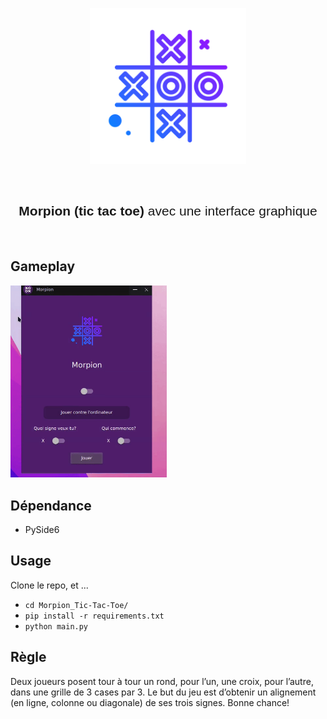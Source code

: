 <p align="center"><img width="250" alt="Morpion" src="images/logoMorpion.png"></a></p>

<br/>


<h2 style="font-family: sans-serif; font-weight: normal;" align="center"><strong>Morpion (tic tac toe)</strong> avec une interface graphique</h2>


<br/>

## Gameplay

<p><img width="250" alt="Morpion gameplay" src="images/gameplay.gif"></a></p>


## Dépendance

- PySide6

## Usage

Clone le repo, et ...

- `cd Morpion_Tic-Tac-Toe/`
- `pip install -r requirements.txt`
- `python main.py`

## Règle

Deux joueurs posent tour à tour un rond, pour l’un, une croix, pour l’autre, dans une grille de 3 cases par 3. Le but du jeu est d’obtenir un alignement (en ligne, colonne ou diagonale) de ses trois signes.
Bonne chance!
